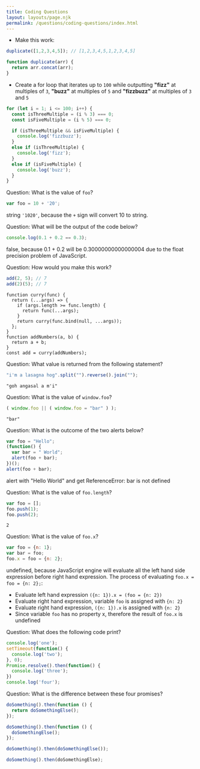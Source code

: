 ```yaml
---
title: Coding Questions
layout: layouts/page.njk
permalink: /questions/coding-questions/index.html
---
```


* Make this work:
```javascript
duplicate([1,2,3,4,5]); // [1,2,3,4,5,1,2,3,4,5]
```

```js
function duplicate(arr) {
  return arr.concat(arr);
}
```

* Create a for loop that iterates up to `100` while outputting **"fizz"** at multiples of `3`, **"buzz"** at multiples of `5` and **"fizzbuzz"** at multiples of `3` and `5`

```js
for (let i = 1; i <= 100; i++) {
  const isThreeMultiple = (i % 3) === 0;
  const isFiveMultiple = (i % 5) === 0;

  if (isThreeMultiple && isFiveMultiple) {
    console.log('fizzbuzz');
  }
  else if (isThreeMultiple) {
    console.log('fizz');
  }
  else if (isFiveMultiple) {
    console.log('buzz');
  }
}
```

Question: What is the value of `foo`?
```javascript
var foo = 10 + '20';
```
string `'1020'`, because the `+` sign will convert 10 to string.

Question: What will be the output of the code below?
```javascript
console.log(0.1 + 0.2 == 0.3);
```
false, because 0.1 + 0.2 will be 0.30000000000000004 due to the float precision problem of JavaScript.

Question: How would you make this work?
```javascript
add(2, 5); // 7
add(2)(5); // 7
```

```
function curry(func) {
  return (...args) => {
    if (args.length >= func.length) {
      return func(...args);
    }
    return curry(func.bind(null, ...args));
  };
}
function addNumbers(a, b) {
  return a + b;
}
const add = curry(addNumbers);
```

Question: What value is returned from the following statement?
```javascript
"i'm a lasagna hog".split("").reverse().join("");
```
`"goh angasal a m'i"`

Question: What is the value of `window.foo`?
```javascript
( window.foo || ( window.foo = "bar" ) );
```

`"bar"`

Question: What is the outcome of the two alerts below?
```javascript
var foo = "Hello";
(function() {
  var bar = " World";
  alert(foo + bar);
})();
alert(foo + bar);
```

alert with "Hello World" and get ReferenceError: bar is not defined


Question: What is the value of `foo.length`?
```javascript
var foo = [];
foo.push(1);
foo.push(2);
```

`2`

Question: What is the value of `foo.x`?
```javascript
var foo = {n: 1};
var bar = foo;
foo.x = foo = {n: 2};
```

undefined, because JavaScript engine will evaluate all the left hand side expression before right hand expression.
The process of evaluating `foo.x = foo = {n: 2};`: 
- Evaluate left hand expression `({n: 1}).x = (foo = {n: 2})`
- Evaluate right hand expression, variable `foo` is assigned with `{n: 2}`
- Evaluate right hand expression, `({n: 1}).x` is assigned with `{n: 2}`
- Since variable `foo` has no property x, therefore the result of `foo.x` is undefined


Question: What does the following code print?
```javascript
console.log('one');
setTimeout(function() {
  console.log('two');
}, 0);
Promise.resolve().then(function() {
  console.log('three');
})
console.log('four');
```

Question: What is the difference between these four promises?
```javascript
doSomething().then(function () {
  return doSomethingElse();
});

doSomething().then(function () {
  doSomethingElse();
});

doSomething().then(doSomethingElse());

doSomething().then(doSomethingElse);
```
